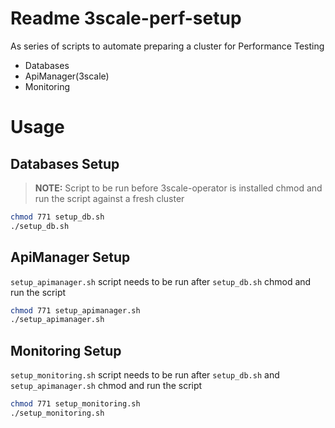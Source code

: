 # Readme 3scale-perf-setup

As series of scripts to automate preparing a cluster for Performance Testing
- Databases
- ApiManager(3scale)
- Monitoring

# Usage
## Databases Setup
>**NOTE:** Script to be run before 3scale-operator is installed
chmod and run the script against a fresh cluster
```bash
chmod 771 setup_db.sh
./setup_db.sh
```
## ApiManager Setup
`setup_apimanager.sh` script needs to be run after `setup_db.sh`
chmod and run the script 
```bash
chmod 771 setup_apimanager.sh
./setup_apimanager.sh
```

## Monitoring Setup
`setup_monitoring.sh` script needs to be run after `setup_db.sh` and `setup_apimanager.sh`
chmod and run the script 
```bash
chmod 771 setup_monitoring.sh
./setup_monitoring.sh
```